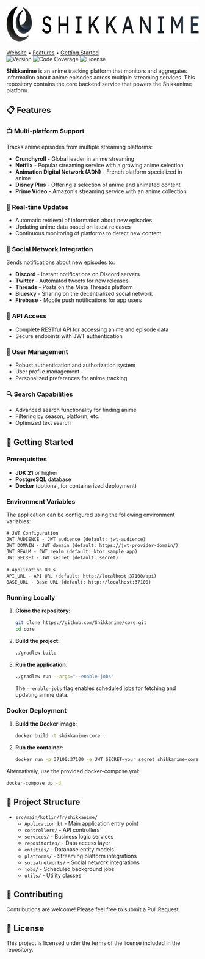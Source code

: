 <p>
    <img src="src/main/resources/assets/img/dark_banner.webp" width="700" height="93" alt="Shikkanime Dark Banner">
    <br>
    <br>
    <a href="https://www.shikkanime.fr">Website</a> •
    <a href="#-features">Features</a> •
    <a href="#-getting-started">Getting Started</a>
    <br>
    <img src="https://img.shields.io/github/v/tag/Shikkanime/core" alt="Version">
    <img src="https://sonarqube.shikkanime.fr/api/project_badges/measure?project=shikkanime-core&metric=coverage&token=sqb_601fdbdd39aef87208ae670546a54b1324a93e91" alt="Code Coverage">
    <img src="https://img.shields.io/github/license/Shikkanime/core" alt="License">
</p>

**Shikkanime** is an anime tracking platform that monitors and aggregates information about anime episodes across multiple streaming services. This repository contains the core backend service that powers the Shikkanime platform.

## 📋 Features

### 📺 Multi-platform Support
Tracks anime episodes from multiple streaming platforms:
- **Crunchyroll** - Global leader in anime streaming
- **Netflix** - Popular streaming service with a growing anime selection
- **Animation Digital Network (ADN)** - French platform specialized in anime
- **Disney Plus** - Offering a selection of anime and animated content
- **Prime Video** - Amazon's streaming service with an anime collection

### 🔄 Real-time Updates
- Automatic retrieval of information about new episodes
- Updating anime data based on latest releases
- Continuous monitoring of platforms to detect new content

### 📱 Social Network Integration
Sends notifications about new episodes to:
- **Discord** - Instant notifications on Discord servers
- **Twitter** - Automated tweets for new releases
- **Threads** - Posts on the Meta Threads platform
- **Bluesky** - Sharing on the decentralized social network
- **Firebase** - Mobile push notifications for app users

### 🔌 API Access
- Complete RESTful API for accessing anime and episode data
- Secure endpoints with JWT authentication

### 👤 User Management
- Robust authentication and authorization system
- User profile management
- Personalized preferences for anime tracking

### 🔍 Search Capabilities
- Advanced search functionality for finding anime
- Filtering by season, platform, etc.
- Optimized text search

## 🚀 Getting Started

### Prerequisites

- **JDK 21** or higher
- **PostgreSQL** database
- **Docker** (optional, for containerized deployment)

### Environment Variables

The application can be configured using the following environment variables:

```properties
# JWT Configuration
JWT_AUDIENCE - JWT audience (default: jwt-audience)
JWT_DOMAIN - JWT domain (default: https://jwt-provider-domain/)
JWT_REALM - JWT realm (default: ktor sample app)
JWT_SECRET - JWT secret (default: secret)

# Application URLs
API_URL - API URL (default: http://localhost:37100/api)
BASE_URL - Base URL (default: http://localhost:37100)
```

### Running Locally

1. **Clone the repository**:
   ```bash
   git clone https://github.com/Shikkanime/core.git
   cd core
   ```

2. **Build the project**:
   ```bash
   ./gradlew build
   ```

3. **Run the application**:
   ```bash
   ./gradlew run --args="--enable-jobs"
   ```

   The `--enable-jobs` flag enables scheduled jobs for fetching and updating anime data.

### Docker Deployment

1. **Build the Docker image**:
   ```bash
   docker build -t shikkanime-core .
   ```

2. **Run the container**:
   ```bash
   docker run -p 37100:37100 -e JWT_SECRET=your_secret shikkanime-core
   ```

Alternatively, use the provided docker-compose.yml:
```bash
docker-compose up -d
```

## 📂 Project Structure

- `src/main/kotlin/fr/shikkanime/`
  - `Application.kt` - Main application entry point
  - `controllers/` - API controllers
  - `services/` - Business logic services
  - `repositories/` - Data access layer
  - `entities/` - Database entity models
  - `platforms/` - Streaming platform integrations
  - `socialnetworks/` - Social network integrations
  - `jobs/` - Scheduled background jobs
  - `utils/` - Utility classes

## 🤝 Contributing

Contributions are welcome! Please feel free to submit a Pull Request.

## 📄 License

This project is licensed under the terms of the license included in the repository.
